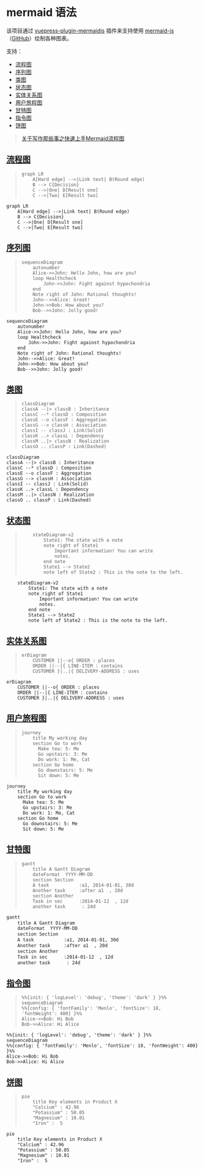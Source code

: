 # mermaid 语法

该项目通过 [vuepress-plugin-mermaidjs](https://github.com/eFrane/vuepress-plugin-mermaidjs) 插件来支持使用 [mermaid-js](http://mermaid-js.github.io/mermaid/)（[GitHub](https://github.com/mermaid-js/mermaid)）绘制各种图表。

支持：
- [流程图](http://mermaid-js.github.io/mermaid/diagrams-and-syntax-and-examples/flowchart.html)
- [序列图](http://mermaid-js.github.io/mermaid/diagrams-and-syntax-and-examples/sequenceDiagram.html)
- [类图](http://mermaid-js.github.io/mermaid/diagrams-and-syntax-and-examples/classDiagram.html)
- [状态图](http://mermaid-js.github.io/mermaid/diagrams-and-syntax-and-examples/stateDiagram.html)
- [实体关系图](http://mermaid-js.github.io/mermaid/diagrams-and-syntax-and-examples/entityRelationshipDiagram.html)
- [用户旅程图](http://mermaid-js.github.io/mermaid/diagrams-and-syntax-and-examples/user-journey.html)
- [甘特图](http://mermaid-js.github.io/mermaid/diagrams-and-syntax-and-examples/gantt.html)
- [指令图](http://mermaid-js.github.io/mermaid/diagrams-and-syntax-and-examples/directives.html)
- [饼图](http://mermaid-js.github.io/mermaid/diagrams-and-syntax-and-examples/pie.html)

> [关于写作那些事之快速上手Mermaid流程图](https://baijiahao.baidu.com/s?id=1666117882411053133)

## [流程图](http://mermaid-js.github.io/mermaid/diagrams-and-syntax-and-examples/flowchart.html)

> ```mermaid
> graph LR
>     A[Hard edge] -->|Link text| B(Round edge)
>     B --> C{Decision}
>     C -->|One| D[Result one]
>     C -->|Two| E[Result two]
> ```

```text
graph LR
    A[Hard edge] -->|Link text| B(Round edge)
    B --> C{Decision}
    C -->|One| D[Result one]
    C -->|Two| E[Result two]
```

## [序列图](http://mermaid-js.github.io/mermaid/diagrams-and-syntax-and-examples/sequenceDiagram.html)

> ```mermaid
> sequenceDiagram
>     autonumber
>     Alice->>John: Hello John, how are you?
>     loop Healthcheck
>         John->>John: Fight against hypochondria
>     end
>     Note right of John: Rational thoughts!
>     John-->>Alice: Great!
>     John->>Bob: How about you?
>     Bob-->>John: Jolly good!
> ```

```text
sequenceDiagram
    autonumber
    Alice->>John: Hello John, how are you?
    loop Healthcheck
        John->>John: Fight against hypochondria
    end
    Note right of John: Rational thoughts!
    John-->>Alice: Great!
    John->>Bob: How about you?
    Bob-->>John: Jolly good!
```

## [类图](http://mermaid-js.github.io/mermaid/diagrams-and-syntax-and-examples/classDiagram.html)

> ```mermaid
> classDiagram
> classA --|> classB : Inheritance
> classC --* classD : Composition
> classE --o classF : Aggregation
> classG --> classH : Association
> classI -- classJ : Link(Solid)
> classK ..> classL : Dependency
> classM ..|> classN : Realization
> classO .. classP : Link(Dashed)
> ```

```text
classDiagram
classA --|> classB : Inheritance
classC --* classD : Composition
classE --o classF : Aggregation
classG --> classH : Association
classI -- classJ : Link(Solid)
classK ..> classL : Dependency
classM ..|> classN : Realization
classO .. classP : Link(Dashed)
```

## [状态图](http://mermaid-js.github.io/mermaid/diagrams-and-syntax-and-examples/stateDiagram.html)

> ```mermaid
>     stateDiagram-v2
>         State1: The state with a note
>         note right of State1
>             Important information! You can write
>             notes.
>         end note
>         State1 --> State2
>         note left of State2 : This is the note to the left.
> ```

```text
    stateDiagram-v2
        State1: The state with a note
        note right of State1
            Important information! You can write
            notes.
        end note
        State1 --> State2
        note left of State2 : This is the note to the left.
```

## [实体关系图](http://mermaid-js.github.io/mermaid/diagrams-and-syntax-and-examples/entityRelationshipDiagram.html)

> ```mermaid
> erDiagram
>     CUSTOMER ||--o{ ORDER : places
>     ORDER ||--|{ LINE-ITEM : contains
>     CUSTOMER }|..|{ DELIVERY-ADDRESS : uses
> ```

```text
erDiagram
    CUSTOMER ||--o{ ORDER : places
    ORDER ||--|{ LINE-ITEM : contains
    CUSTOMER }|..|{ DELIVERY-ADDRESS : uses
```

## [用户旅程图](http://mermaid-js.github.io/mermaid/diagrams-and-syntax-and-examples/user-journey.html)

> ```mermaid
> journey
>     title My working day
>     section Go to work
>       Make tea: 5: Me
>       Go upstairs: 3: Me
>       Do work: 1: Me, Cat
>     section Go home
>       Go downstairs: 5: Me
>       Sit down: 5: Me
> ```

```text
journey
    title My working day
    section Go to work
      Make tea: 5: Me
      Go upstairs: 3: Me
      Do work: 1: Me, Cat
    section Go home
      Go downstairs: 5: Me
      Sit down: 5: Me
```

## [甘特图](http://mermaid-js.github.io/mermaid/diagrams-and-syntax-and-examples/gantt.html)

> ```mermaid
> gantt
>     title A Gantt Diagram
>     dateFormat  YYYY-MM-DD
>     section Section
>     A task           :a1, 2014-01-01, 30d
>     Another task     :after a1  , 20d
>     section Another
>     Task in sec      :2014-01-12  , 12d
>     another task      : 24d
> ```

```html
gantt
    title A Gantt Diagram
    dateFormat  YYYY-MM-DD
    section Section
    A task           :a1, 2014-01-01, 30d
    Another task     :after a1  , 20d
    section Another
    Task in sec      :2014-01-12  , 12d
    another task      : 24d
```

## [指令图](http://mermaid-js.github.io/mermaid/diagrams-and-syntax-and-examples/directives.html)

> ```mermaid
> %%{init: { 'logLevel': 'debug', 'theme': 'dark' } }%%
> sequenceDiagram
> %%{config: { 'fontFamily': 'Menlo', 'fontSize': 18, 'fontWeight': 400} }%%
> Alice->>Bob: Hi Bob
> Bob->>Alice: Hi Alice
> ```

```text
%%{init: { 'logLevel': 'debug', 'theme': 'dark' } }%%
sequenceDiagram
%%{config: { 'fontFamily': 'Menlo', 'fontSize': 18, 'fontWeight': 400} }%%
Alice->>Bob: Hi Bob
Bob->>Alice: Hi Alice
```

## [饼图](http://mermaid-js.github.io/mermaid/diagrams-and-syntax-and-examples/pie.html)

> ```mermaid
> pie
>     title Key elements in Product X
>     "Calcium" : 42.96
>     "Potassium" : 50.05
>     "Magnesium" : 10.01
>     "Iron" :  5
> ```

```text
pie
    title Key elements in Product X
    "Calcium" : 42.96
    "Potassium" : 50.05
    "Magnesium" : 10.01
    "Iron" :  5
```